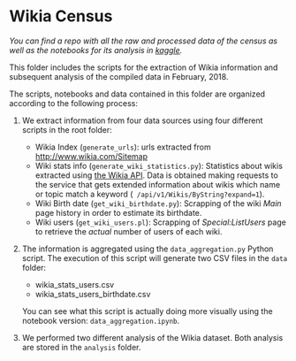 # Wikia Census

_You can find a repo with all the raw and processed data of the census as well as the notebooks for its analysis in [kaggle](https://www.kaggle.com/abeserra/wikia-census/)._

This folder includes the scripts for the extraction of Wikia information and subsequent analysis of the compiled data in February, 2018.

The scripts, notebooks and data contained in this folder are organized according to the following process:

1. We extract information from four data sources using four different scripts in the root folder:

    - Wikia Index (`generate_urls`): urls extracted from <http://www.wikia.com/Sitemap>
    - Wiki stats info (`generate_wiki_statistics.py`): Statistics about wikis extracted using [the Wikia API](http://www.wikia.com/api/v1). Data is obtained making requests to the service that gets extended information about wikis which name or topic match a keyword (` /api/v1/Wikis/ByString?expand=1`).
    - Wiki Birth date (`get_wiki_birthdate.py`): Scrapping of the wiki *Main* page history in order to estimate its birthdate.
    - Wiki users (`get_wiki_users.pl`): Scrapping of *Special:ListUsers* page to retrieve the *actual* number of users of each wiki.

2. The information is aggregated using the `data_aggregation.py` Python script. The execution of this script will generate two CSV files in the `data` folder:

    - wikia_stats_users.csv
    - wikia_stats_users_birthdate.csv

    You can see what this script is actually doing more visually using the notebook version: `data_aggregation.ipynb`.

3. We performed two different analysis of the Wikia dataset. Both analysis are stored in the `analysis` folder.
